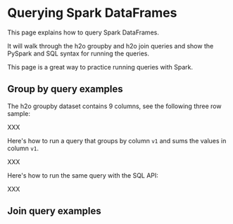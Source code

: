 # Querying Spark DataFrames

This page explains how to query Spark DataFrames.

It will walk through the h2o groupby and h2o join queries and show the PySpark and SQL syntax for running the queries.

This page is a great way to practice running queries with Spark.

## Group by query examples

The h2o groupby dataset contains 9 columns, see the following three row sample:

XXX

Here's how to run a query that groups by column `v1` and sums the values in column `v1`.

XXX

Here's how to run the same query with the SQL API:

XXX



## Join query examples




